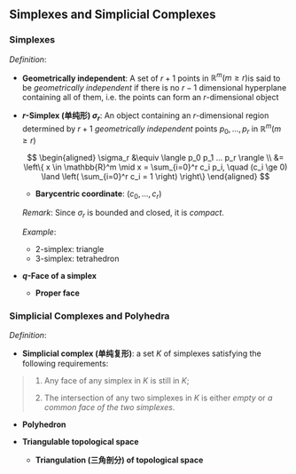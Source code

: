 ## Simplexes and Simplicial Complexes

### Simplexes

*Definition*:

- **Geometrically independent**: A set of $r+1$ points in $\mathbb{R}^m (m \ge r)$is said to be *geometrically independent* if there is no $r-1$ dimensional hyperplane containing all of them, i.e. the points can form an $r$-dimensional object

- **$r$-Simplex (单纯形) $\sigma_r$**: An object containing an $r$-dimensional region determined by $r+1$ *geometrically independent* points $p_0, ..., p_r$ in $\mathbb{R}^m (m \ge r)$

    $$
    \begin{aligned}
        \sigma_r &\equiv
        \langle p_0 p_1 ... p_r \rangle
        \\ &= 
        \left\{
            x \in \mathbb{R}^m \mid
            x = \sum_{i=0}^r c_i p_i, \quad
            (c_i \ge 0) \land \left(
                \sum_{i=0}^r c_i = 1
            \right)
        \right\}
    \end{aligned}
    $$

    - **Barycentric coordinate**: $(c_0, ..., c_r)$
    
    *Remark*: Since $\sigma_r$ is bounded and closed, it is *compact*.
    
    *Example*:

    - 2-simplex: triangle
    - 3-simplex: tetrahedron

- **$q$-Face of a simplex**
    - **Proper face**

### Simplicial Complexes and Polyhedra

*Definition*:

- **Simplicial complex (单纯复形)**: a set $K$ of simplexes satisfying the following requirements:   
    
> 1. Any face of any simplex in $K$ is still in $K$;
>
> 2. The intersection of any two simplexes in $K$ is either *empty* or *a common face of the two simplexes*.

- **Polyhedron**

- **Triangulable topological space**

    - **Triangulation (三角剖分) of topological space**